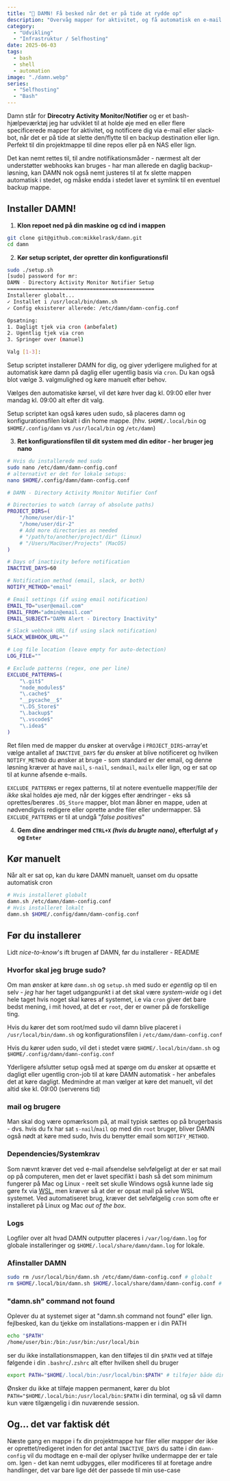 ```yaml
---
title: "🧹 DAMN! Få besked når det er på tide at rydde op"
description: "Overvåg mapper for aktivitet, og få automatisk en e-mail når det er på tide at backe up, og evt. slette indholdet."
category:
  - "Udvikling"
  - "Infrastruktur / Selfhosting"
date: 2025-06-03
tags:
  - bash
  - shell
  - automation
image: "./damn.webp"
series:
  - "Selfhosting"
  - "Bash"
---
```


Damn står for **Direcotry Activity Monitor/Notifier** og er et bash-hjælpeværktøj jeg har udviklet til at holde øje med en eller flere specificerede mapper for aktivitet, og notificere dig via e-mail eller slack-bot, når det er på tide at slette den/flytte til en backup destination eller lign. Perfekt til din projektmappe til dine repos eller på en NAS eller lign.

Det kan nemt rettes til, til andre notifikationsmåder - nærmest alt der understøtter webhooks kan bruges - har man allerede en daglig backup-løsning, kan DAMN nok også nemt justeres til at fx slette mappen automatisk i stedet, og måske endda i stedet laver et symlink til en eventuel backup mappe.

## Installer DAMN!

1. **Klon repoet ned på din maskine og cd ind i mappen**

```sh
git clone git@github.com:mikkelrask/damn.git
cd damn
```

2. **Kør setup scriptet, der opretter din konfigurationsfil**

```sh
sudo ./setup.sh
[sudo] password for mr:
DAMN - Directory Activity Monitor Notifier Setup
================================================
Installerer globalt...
✓ Installet i /usr/local/bin/damn.sh
✓ Config eksisterer allerede: /etc/damn/damn-config.conf

Opsætning:
1. Dagligt tjek via cron (anbefalet)
2. Ugentlig tjek via cron
3. Springer over (manuel)

Valg [1-3]:
```

Setup scriptet installerer DAMN for dig, og giver yderligere mulighed for at automatisk køre damn på daglig eller ugentlig basis via `cron`. Du kan også blot vælge 3. valgmulighed og køre manuelt efter behov.

Vælges den automatiske kørsel, vil det køre hver dag kl. 09:00 eller hver mandag kl. 09:00 alt efter dit valg.

Setup scriptet kan også køres uden sudo, så placeres damn og konfigurationsfilen lokalt i din home mappe. (hhv. `$HOME/.local/bin` og `$HOME/.config/damn` vs `/usr/local/bin` og `/etc/damn`)

3. **Ret konfigurationsfilen til dit system med din editor - her bruger jeg nano**

```sh
# Hvis du installerede med sudo
sudo nano /etc/damn/damn-config.conf
# alternativt er det for lokale setups:
nano $HOME/.config/damn/damn-config.conf
```

```sh
# DAMN - Directory Activity Monitor Notifier Conf

# Directories to watch (array of absolute paths)
PROJECT_DIRS=(
    "/home/user/dir-1"
    "/home/user/dir-2"
    # Add more directories as needed
    # "/path/to/another/project/dir" (Linux)
    # "/Users/MacUser/Projects" (MacOS)
)

# Days of inactivity before notification
INACTIVE_DAYS=60

# Notification method (email, slack, or both)
NOTIFY_METHOD="email"

# Email settings (if using email notification)
EMAIL_TO="user@email.com"
EMAIL_FROM="admin@email.com"
EMAIL_SUBJECT="DAMN Alert - Directory Inactivity"

# Slack webhook URL (if using slack notification)
SLACK_WEBHOOK_URL=""

# Log file location (leave empty for auto-detection)
LOG_FILE=""

# Exclude patterns (regex, one per line)
EXCLUDE_PATTERNS=(
    "\.git$"
    "node_modules$"
    "\.cache$"
    "__pycache__$"
    "\.DS_Store$"
    "\.backup$"
    "\.vscode$"
    "\.idea$"
)
```

Ret filen med de mapper du ønsker at overvåge i `PROJECT_DIRS`-array'et vælge antallet af `INACTIVE_DAYS` før du ønsker at blive notificeret og hvilken `NOTIFY_METHOD` du ønsker at bruge - som standard er der email, og denne løsning kræver at have `mail`, `s-nail`, `sendmail`, `mailx` eller lign, og er sat op til at kunne afsende e-mails.

`EXCLUDE_PATTERNS` er regex patterns, til at notere eventuelle mapper/file der _ikke_ skal holdes øje med, når der kigges efter ændringer - eks så oprettes/berøres `.DS_Store` mapper, blot man åbner en mappe, uden at nødvendigvis redigere eller oprette andre filer eller undermapper. Så `EXCLUDE_PATTERNS` er til at undgå "_false positives_"

4. **Gem dine ændringer med `CTRL+X` _(hvis du brugte nano)_, efterfulgt af `y` og `Enter`**

## Kør manuelt

Når alt er sat op, kan du køre DAMN manuelt, uanset om du opsatte automatisk cron

```sh
# Hvis installeret globalt
damn.sh /etc/damn/damn-config.conf
# Hvis installeret lokalt
damn.sh $HOME/.config/damn/damn-config.conf
```

## Før du installerer

Lidt _nice-to-know_'s ift brugen af DAMN, før du installerer - README

### Hvorfor skal jeg bruge sudo?

Om man ønsker at køre `damn.sh` og `setup.sh` med sudo er _egentlig_ op til en selv - _jeg_ har her taget udgangpunkt i at det skal være _system-wide_ og i det hele taget hvis noget skal køres af systemet, i.e via `cron` giver det bare bedst mening, i mit hoved, at det er `root`, der er owner på de forskellige ting.

Hvis du kører det som root/med sudo vil damn blive placeret i `/usr/local/bin/damn.sh` og konfigurationsfilen i `/etc/damn/damn-config.conf`

Hvis du kører uden sudo, vil det i stedet være `$HOME/.local/bin/damn.sh` og `$HOME/.config/damn/damn-config.conf`

Yderligere afslutter setup også med at spørge om du ønsker at opsætte et dagligt eller ugentlig cron-job til at køre DAMN automatisk - her anbefales det at køre dagligt. Medmindre at man vælger at køre det manuelt, vil det altid ske kl. 09:00 (serverens tid)

### mail og brugere

Man skal dog være opmærksom på, at mail typisk sættes op på brugerbasis - dvs. hvis du fx har sat `s-nail`/`mail` op med din `root` bruger, bliver DAMN også nødt at køre med sudo, hvis du benytter email som `NOTIFY_METHOD`.

### Dependencies/Systemkrav

Som nævnt kræver det ved e-mail afsendelse selvfølgeligt at der er sat mail op på computeren, men det er lavet specifikt i bash så det som minimum fungerer på Mac og Linux - reelt set skulle Windows også kunne lade sig gøre fx via [WSL](https://learn.microsoft.com/en-us/windows/wsl/install), men kræver så at der er opsat mail på selve WSL systemet. Ved automatiseret brug, kræver det selvfølgelig `cron` som ofte er installeret på Linux og Mac _out of the box_.

### Logs

Logfiler over alt hvad DAMN outputter placeres i `/var/log/damn.log` for globale installeringer og `$HOME/.local/share/damn/damn.log` for lokale.

### Afinstaller DAMN

```sh
sudo rm /usr/local/bin/damn.sh /etc/damn/damn-config.conf # globalt
rm $HOME/.local/bin/damn.sh $HOME/.local/share/damn/damn-config.conf # lokalt
```

### "damn.sh" command not found

Oplever du at systemet siger at "damn.sh command not found" eller lign. fejlbesked, kan du tjekke om installations-mappen er i din PATH

```sh
echo "$PATH"
/home/user/bin:/bin:/usr/bin:/usr/local/bin
```

ser du ikke installationsmappen, kan den tilføjes til din `$PATH` ved at tilføje følgende i din `.bashrc`/`.zshrc` alt efter hvilken shell du bruger

```sh
export PATH="$HOME/.local/bin:/usr/local/bin:$PATH" # tilføjer både din .local/bin mappe og /usr/local/bin
```

Ønsker du ikke at tilføje mappen permanent, kører du blot `PATH="$HOME/.local/bin:/usr/local/bin:$PATH` i din terminal, og så vil damn kun være tilgængelig i din nuværende session.

## Og... det var faktisk dét

Næste gang en mappe i fx din projektmappe har filer eller mapper der ikke er oprettet/redigeret inden for det antal `INACTIVE_DAYS` du satte i din `damn-config` vil du modtage en e-mail der oplyser hvilke undermappe der er tale om. Igen - det kan nemt udbygges, eller modificeres til at foretage andre handlinger, det var bare lige dét der passede til min use-case
